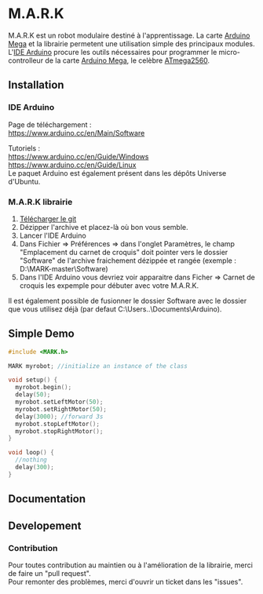 # M.A.R.K

<!--- [![PyPI](https://img.shields.io/pypi/v/PyGithub.svg)](https://pypi.python.org/pypi/PyGithub) -->


M.A.R.K est un robot modulaire destiné à l'apprentissage. La carte [Arduino Mega] et la librairie permetent une utilisation simple des principaux modules. L'[IDE Arduino] procure les outils nécessaires pour programmer le micro-controlleur de la carte [Arduino Mega], le celèbre [ATmega2560]. 

[IDE Arduino]: https://www.arduino.cc/en/Main/Software/
[Arduino Mega]:https://www.generationrobots.com/fr/401945-arduino-mega-2560-rev3.html/
[ATmega2560]: http://ww1.microchip.com/downloads/en/DeviceDoc/Atmel-2549-8-bit-AVR-Microcontroller-ATmega640-1280-1281-2560-2561_datasheet.pdf/

## Installation

### IDE Arduino
Page de téléchargement : <br />
https://www.arduino.cc/en/Main/Software

Tutoriels : <br />
https://www.arduino.cc/en/Guide/Windows<br />
https://www.arduino.cc/en/Guide/Linux <br />
Le paquet Arduino est également présent dans les dépôts Universe d'Ubuntu.

### M.A.R.K librairie

1. [Télécharger le git](https://github.com/generationrobots-lab/MARK/archive/master.zip)
2. Dézipper l'archive et placez-là où bon vous semble.
3. Lancer l'IDE Arduino 
4. Dans Fichier => Préférences => dans l'onglet Paramètres, le champ "Emplacement du carnet de croquis" doit pointer vers le dossier "Software" de l'archive fraichement dézippée et rangée (exemple : D:\MARK-master\Software)
5. Dans l'IDE Arduino vous devriez voir apparaitre dans Ficher => Carnet de croquis les expemple pour débuter avec votre M.A.R.K.

Il est également possible de fusionner le dossier Software avec le dossier que vous utilisez déjà (par defaut C:\Users\..\Documents\Arduino).

## Simple Demo

```c++
#include <MARK.h>

MARK myrobot; //initialize an instance of the class

void setup() {
  myrobot.begin();
  delay(50);
  myrobot.setLeftMotor(50);
  myrobot.setRightMotor(50);
  delay(3000); //forward 3s
  myrobot.stopLeftMotor();
  myrobot.stopRightMotor();
}

void loop() {
  //nothing
  delay(300);
}

```

## Documentation

<!--- More information can be found on the [PyGitHub documentation site.](https://pygithub.readthedocs.io/en/latest/introduction.html)-->

## Developement

### Contribution


Pour toutes contribution au maintien ou à l'amélioration de la librairie, merci de faire un "pull request".  <br />
Pour remonter des problèmes, merci d'ouvrir un ticket dans les "issues".

<!---For more information read [CONTRIBUTING.md].-->

<!---[CONTRIBUTING.md]: /CONTRIBUTING.md-->

<!---### Maintainership-->

<!---We're actively seeking maintainers that will triage issues and pull requests and cut releases.
If you work on a project that leverages PyGitHub and have a vested interest in keeping the code alive and well, send an email to someone in the MAINTAINERS file.-->

<!--- src ex : https://raw.githubusercontent.com/PyGithub/PyGithub/master/README.md -->
